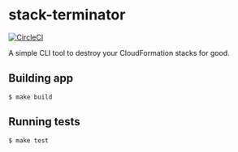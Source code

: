 # stack-terminator

[![CircleCI](https://circleci.com/gh/carlosroman/stack-terminator.svg?style=svg)](https://circleci.com/gh/carlosroman/tick-tock-go)

A simple CLI tool to destroy your CloudFormation stacks for good.

## Building app

```
$ make build
```

## Running tests

```
$ make test
```
